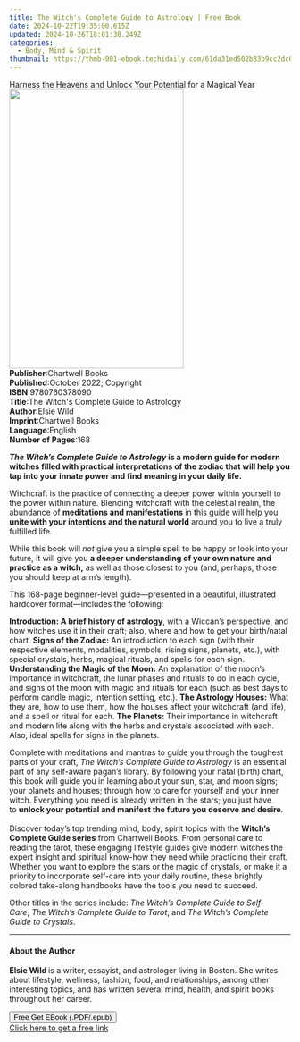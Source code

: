 ```yaml
---
title: The Witch's Complete Guide to Astrology | Free Book
date: 2024-10-22T19:35:00.615Z
updated: 2024-10-26T18:01:30.249Z
categories:
  - Body, Mind & Spirit
thumbnail: https://thmb-001-ebook.techidaily.com/61da31ed502b83b9cc2dc0ce689c92ef0df1700628171eef84150f65dc38e675.jpg
---
```

<main id="book-container">
  <div class="flex flex-col">
    <div class="book-brief flex-1 py-6 px-4 sm:p-6 md:py-10 md:px-8">
      <!-- brief-->
      <div class="book-brief-main">
        Harness the Heavens and Unlock Your Potential for a Magical Year
      </div>
    </div>
    <div
      class="book-meta-info flex-1 grid gap-4 col-start-1 col-end-3 row-start-1 sm:mb-6 sm:grid-cols-4 lg:gap-6 lg:col-start-2 lg:row-end-6 lg:row-span-6 lg:mb-0"
    >
      <div
        class="book-meta-info-left place-content-center mt-4 p-4 text-sm leading-6 col-start-2 col-span-2 dark:text-slate-400"
      >
        <img
          class="w-full h-500 object-cover rounded-lg sm:h-255 sm:col-span-2 lg:col-span-full"
          src="https://img-001-ebook.techidaily.com/de662f575d2fbdeb208b18f095f62d9bd07f57e141b89bf24b88139d6a93e509.jpg"
          alt=""
          width="312"
          height="500"
        />
      </div>
      <div
        class="book-meta-info-right mt-2 col-start-1 row-start-2 col-span-3 self-center"
      >
        <!-- meta data  -->
        <div class="flex flex-col px-4 md:px-8">
          <div class="flex-1">
            <strong>Publisher</strong>:<span class="px-2">Chartwell Books</span>
          </div>
          <div class="flex-1">
            <strong>Published</strong>:<span class="px-2"
              >October 2022; Copyright</span
            >
          </div>
          <div class="flex-1">
            <strong>ISBN</strong>:<span class="px-2">9780760378090</span>
          </div>
          <div class="flex-1">
            <strong>Title</strong>:<span class="px-2"
              >The Witch&#39;s Complete Guide to Astrology</span
            >
          </div>
          <div class="flex-1">
            <strong>Author</strong>:<span class="px-2">Elsie Wild</span>
          </div>
          <div class="flex-1">
            <strong>Imprint</strong>:<span class="px-2">Chartwell Books</span>
          </div>
          <div class="flex-1">
            <strong>Language</strong>:<span class="px-2">English</span>
          </div>
          <div class="flex-1">
            <strong>Number of Pages</strong>:<span class="px-2">168</span>
          </div>
        </div>
      </div>
    </div>
    <div class="book-description flex-1 py-6 px-4 sm:p-6 md:py-10 md:px-8">
      <div class="book-description-main">
        <div accordion-content="" id="description">
          <p>
            <b
              ><i>The Witch’s Complete Guide to Astrology</i> is a modern guide
              for modern witches filled with practical interpretations of the
              zodiac that will help you tap into your innate power and find
              meaning in your daily life.
            </b>
          </p>
          <p>
            Witchcraft is the practice of connecting a deeper power within
            yourself to the power within nature. Blending witchcraft with the
            celestial realm, the abundance of
            <b>meditations and manifestations</b> in this guide will help you
            <b>unite with your intentions and the natural world</b> around you
            to live a truly fulfilled life.
          </p>
          <p>
            While this book will <i>not</i>&nbsp;give you a simple spell to be
            happy or look into your future, it will give you
            <b
              >a deeper understanding of your own nature and practice as a
              witch,</b
            >
            as well as those closest to you (and, perhaps, those you should keep
            at arm’s length).
          </p>
          <p>
            This 168-page beginner-level guide—presented in a beautiful,
            illustrated hardcover format—includes the following:
          </p>
          <b>Introduction: A brief history of astrology</b>, with a Wiccan’s
          perspective, and how witches use it in their craft; also, where
          and&nbsp;how to get your birth/natal chart.
          <b>Signs of the Zodiac:</b> An introduction to each sign (with their
          respective elements, modalities, symbols, rising signs, planets,
          etc.), with special crystals, herbs, magical rituals, and spells for
          each sign. <b>Understanding the Magic of the Moon:</b> An explanation
          of the moon’s importance in witchcraft, the lunar phases and rituals
          to do in each cycle, and signs of the moon with magic and rituals for
          each (such as best days to perform candle magic, intention setting,
          etc.). <b>The Astrology Houses:</b> What they are, how to use them,
          how the houses&nbsp;affect your witchcraft (and life), and a spell or
          ritual for each. <b>The Planets:</b> Their importance in witchcraft
          and modern life along with the&nbsp;herbs and&nbsp;crystals associated
          with each. Also, ideal spells for signs in the planets.
          <p>
            Complete with meditations and mantras to guide you through the
            toughest parts of your craft,&nbsp;<i
              >The Witch’s Complete Guide to Astrology</i
            >&nbsp;is an essential part of any self-aware pagan’s library. By
            following your natal (birth) chart, this book will guide you in
            learning about your sun, star, and moon signs; your planets and
            houses; through&nbsp;how to care for yourself and your inner witch.
            Everything you need is already written in the stars; you just have
            to&nbsp;<b
              >unlock your potential and manifest the future you deserve and
              desire</b
            >.<br /><br />
            Discover today’s top trending mind, body, spirit topics with
            the&nbsp;<b>Witch’s Complete Guide series</b>&nbsp;from Chartwell
            Books. From personal care to reading the tarot, these engaging
            lifestyle guides give modern witches the expert insight and
            spiritual know-how they need while practicing their craft. Whether
            you want to explore the stars or the magic of crystals, or make it a
            priority to incorporate self-care into your daily routine, these
            brightly colored take-along handbooks have the tools you need to
            succeed.
          </p>
          <p>
            Other titles in the series include:&nbsp;<i
              >The Witch’s Complete Guide to Self-Care</i
            >,&nbsp;<i>The Witch’s Complete Guide to </i><i>Tarot</i>,
            and&nbsp;<i>The Witch’s Complete Guide to</i><i> Crystals</i>.
          </p>
        </div>
        <div class="accordion-fader"></div>
      </div>
    </div>
    <div class="book-excerpts flex-1 py-6 px-4 sm:p-6 md:py-10 md:px-8">
      <!-- excerpts-->
      <div class="book-excerpts-main">
        <hr />
        <h4 class="placeholder placeholder-heading">
          <span>About the Author</span>
        </h4>
        <p>
          <b>Elsie Wild </b>is a writer, essayist, and astrologer living in
          Boston. She writes about lifestyle, wellness, fashion, food, and
          relationships, among other interesting topics, and has
          written&nbsp;several mind, health, and spirit&nbsp;books throughout
          her career.
        </p>
      </div>
    </div>
    <div
      class="book-about-author flex-1 py-6 px-4 sm:p-6 md:py-10 md:px-8"
    ></div>
    <div class="book-free-get flex-1 py-6 px-4 sm:p-6 md:py-10 md:px-8">
      <button
        id="btn-free-get"
        class="bg-blue-500 hover:bg-blue-700 text-white font-bold py-2 px-4 rounded"
      >
        Free Get EBook (.PDF/.epub)
      </button>
      <div id="countdown-display" class="px-2 text-lg mt-2"></div>
      <a
        id="free-link"
        class="hidden bg-blue-500 hover:bg-blue-700 text-white font-bold py-2 px-4 rounded"
        href="https://www.ebooks.com/en-us/book/210724585/the-witch-s-complete-guide-to-astrology/elsie-wild/"
        target="_blank"
        >Click here to get a free link</a
      >
    </div>
    <script>
      let countdownTime = 0;
      let countdownInterval = null;
      document
        .getElementById('btn-free-get')
        .addEventListener('click', startCountdown);
      function startCountdown() {
        countdownTime = new Date().getTime() + 60000 * 3;
        countdownInterval = setInterval(updateCountdown, 1000);
        document.getElementById('btn-free-get').disabled = true;
        document
          .getElementById('btn-free-get')
          .classList.add('bg-gray-500', 'cursor-not-allowed');
      }
      function updateCountdown() {
        let currentTime = new Date().getTime();
        let timeLeft = countdownTime - currentTime;
        let secondsLeft = Math.floor(timeLeft / 1000);
        document.getElementById('countdown-display').innerHTML =
          `Remaining time: ${secondsLeft} seconds.`;
        if (secondsLeft <= 0) {
          clearInterval(countdownInterval);
          document.getElementById('btn-free-get').classList.add('hidden');
          document.getElementById('free-link').classList.remove('hidden');
          document.getElementById('countdown-display').innerHTML = '';
        }
      }
    </script>
  </div>
</main>

<ins class="adsbygoogle"
      style="display:block"
      data-ad-client="ca-pub-7571918770474297"
      data-ad-slot="8358498916"
      data-ad-format="auto"
      data-full-width-responsive="true"></ins>
    